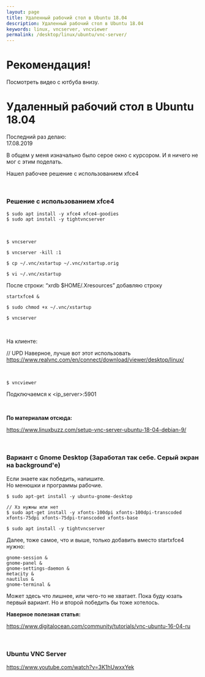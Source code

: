 ```yaml
---
layout: page
title: Удаленный рабочий стол в Ubuntu 18.04
description: Удаленный рабочий стол в Ubuntu 18.04
keywords: linux, vncserver, vncviewer
permalink: /desktop/linux/ubuntu/vnc-server/
---
```


# Рекомендация!

Посмотреть видео с ютбуба внизу.

# Удаленный рабочий стол в Ubuntu 18.04

Последний раз делаю:  
17.08.2019

В общем у меня изначально было серое окно с курсором. И я ничего не мог с этим поделать.

Нашел рабочее решение с использованием xfce4

<br/>

### Решение с использованием xfce4

    $ sudo apt install -y xfce4 xfce4-goodies
    $ sudo apt install -y tightvncserver

<br/>

    $ vncserver

    $ vncserver -kill :1

    $ cp ~/.vnc/xstartup ~/.vnc/xstartup.orig

    $ vi ~/.vnc/xstartup

После строки: “xrdb $HOME/.Xresources” добавляю строку

```
startxfce4 &
```

    $ sudo chmod +x ~/.vnc/xstartup

    $ vncserver

<br/>

На клиенте:

// UPD Наверное, лучше вот этот использовать  
https://www.realvnc.com/en/connect/download/viewer/desktop/linux/

<br/>

    $ vncviewer

Подключаемся к <ip_server>:5901

<br/>

**По материалам отсюда:**

https://www.linuxbuzz.com/setup-vnc-server-ubuntu-18-04-debian-9/

<br/>

### Вариант с Gnome Desktop (Заработал так себе. Серый экран на background'е)

Если знаете как победить, напишите.  
Но менюшки и программы рабочие.

    $ sudo apt-get install -y ubuntu-gnome-desktop

    // Хз нужны или нет
    $ sudo apt-get install -y xfonts-100dpi xfonts-100dpi-transcoded xfonts-75dpi xfonts-75dpi-transcoded xfonts-base

    $ sudo apt install -y tightvncserver

Далее, тоже самое, что и выше, только добавить вместо startxfce4 нужно:

```
gnome-session &
gnome-panel &
gnome-settings-daemon &
metacity &
nautilus &
gnome-terminal &
```

Может здесь что лишнее, или чего-то не хватает.
Пока буду юзать первый вариант. Но и второй победить бы тоже хотелось.

**Наверное полезная статья:**

https://www.digitalocean.com/community/tutorials/vnc-ubuntu-16-04-ru

<br/>

### Ubuntu VNC Server

https://www.youtube.com/watch?v=3K1hUwxxYek

